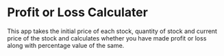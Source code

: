 # Profit or Loss Calculater

This app takes the initial price of each stock, quantity of stock and current price of the stock and calculates whether you have made profit or loss along with percentage value of the same.
 
